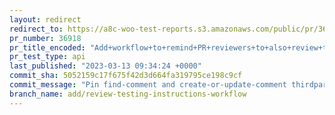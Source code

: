 ```yaml
---
layout: redirect
redirect_to: https://a8c-woo-test-reports.s3.amazonaws.com/public/pr/36918/api/index.html
pr_number: 36918
pr_title_encoded: "Add+workflow+to+remind+PR+reviewers+to+also+review+the+testing+instructions."
pr_test_type: api
last_published: "2023-03-13 09:34:24 +0000"
commit_sha: 5052159c17f675f42d3d664fa319795ce198c9cf
commit_message: "Pin find-comment and create-or-update-comment thirdparty GitHub Actio…"
branch_name: add/review-testing-instructions-workflow
---
```


